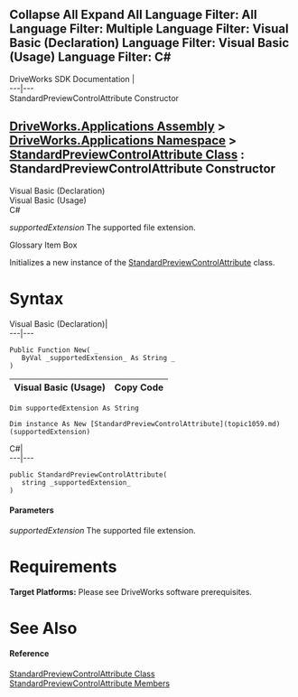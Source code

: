        

 Collapse All Expand All  Language Filter: All  Language Filter: Multiple  Language Filter: Visual Basic (Declaration) Language Filter: Visual Basic (Usage) Language Filter: C#  
---  
DriveWorks SDK Documentation  |   
---|---  
StandardPreviewControlAttribute Constructor   
  
[DriveWorks.Applications Assembly](topic13.md) > [DriveWorks.Applications Namespace](topic16.md) > [StandardPreviewControlAttribute Class](topic1059.md) : StandardPreviewControlAttribute Constructor  
---  
  
Visual Basic (Declaration)    
Visual Basic (Usage)    
C# 

_supportedExtension_
    The supported file extension.

Glossary Item Box

Initializes a new instance of the [StandardPreviewControlAttribute](topic1059.md) class. 

# Syntax

Visual Basic (Declaration)|   
---|---  
      
    
    Public Function New( _
       ByVal _supportedExtension_ As String _
    )  
  
Visual Basic (Usage)| Copy Code  
---|---  
      
    
    Dim supportedExtension As String
     
    Dim instance As New [StandardPreviewControlAttribute](topic1059.md)(supportedExtension)  
  
C#|   
---|---  
      
    
    public StandardPreviewControlAttribute( 
       string _supportedExtension_
    )  
  
#### Parameters

 _supportedExtension_
    The supported file extension.

# Requirements

**Target Platforms:** Please see DriveWorks software prerequisites.

# See Also

#### Reference

[StandardPreviewControlAttribute Class](topic1059.md)   
[StandardPreviewControlAttribute Members](topic1060.md)


